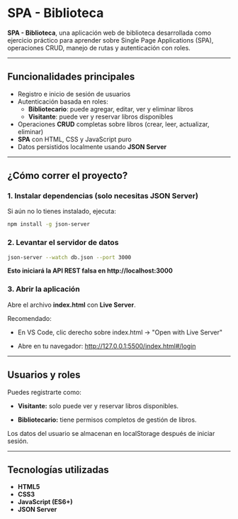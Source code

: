 # SPA - Biblioteca

**SPA - Biblioteca**, una aplicación web de biblioteca desarrollada como ejercicio práctico para aprender sobre Single Page Applications (SPA), operaciones CRUD, manejo de rutas y autenticación con roles.

---

## Funcionalidades principales

- Registro e inicio de sesión de usuarios
- Autenticación basada en roles:
  - **Bibliotecario**: puede agregar, editar, ver y eliminar libros
  - **Visitante**: puede ver y reservar libros disponibles
- Operaciones **CRUD** completas sobre libros (crear, leer, actualizar, eliminar)
- **SPA** con HTML, CSS y JavaScript puro
- Datos persistidos localmente usando **JSON Server**

---

## ¿Cómo correr el proyecto?

### 1. Instalar dependencias (solo necesitas JSON Server)

Si aún no lo tienes instalado, ejecuta:

```bash
npm install -g json-server
```
### 2. Levantar el servidor de datos
```bash
json-server --watch db.json --port 3000
```
**Esto iniciará la API REST falsa en http://localhost:3000**

### 3. Abrir la aplicación
Abre el archivo **index.html** con **Live Server**.

Recomendado:

- En VS Code, clic derecho sobre index.html → "Open with Live Server"

- Abre en tu navegador: http://127.0.0.1:5500/index.html#/login

---
## Usuarios y roles
Puedes registrarte como:

- **Visitante:** solo puede ver y reservar libros disponibles.

- **Bibliotecario:** tiene permisos completos de gestión de libros.

Los datos del usuario se almacenan en localStorage después de iniciar sesión.

---
##  Tecnologías utilizadas
- **HTML5**
- **CSS3**
- **JavaScript (ES6+)**
- **JSON Server**

